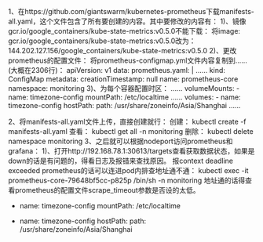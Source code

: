 1、在https://github.com/giantswarm/kubernetes-prometheus下载manifests-all.yaml，这个文件包含了所有要创建的内容。其中要修改的内容有：
    1)、镜像gcr.io/google_containers/kube-state-metrics:v0.5.0不能下载：
    将image: gcr.io/google_containers/kube-state-metrics:v0.5.0改为：144.202.127.156/google_containers/kube-state-metrics:v0.5.0
    2)、更改prometheus的配置文件：
    将prometheus-configmap.yml文件内容复制到......(大概在2306行)：
        apiVersion: v1
        data:
          prometheus.yaml: |
          ......
        kind: ConfigMap
        metadata:
          creationTimestamp: null
          name: prometheus-core
          namespace: monitoring
    3)、为每个容器配置时区：
        ......
        volumeMounts:
          - name: timezone-config
            mountPath: /etc/localtime
        ......
        volumes:
          - name: timezone-config
            hostPath:
              path: /usr/share/zoneinfo/Asia/Shanghai
        ......

2、将manifests-all.yaml文件上传，直接创建就行：
    创建：
        kubectl create -f manifests-all.yaml
    查看：
        kubectl get all -n monitoring
    删除：
        kubectl delete namespace monitoring
3、之后就可以根据nodeport访问prometheus和grafana：
    1)、打开http://192.168.78.1:30613/targets查看获取数据状态，如果是down的话是有问题的，得看日志及报错来查找原因。
        报context deadline exceeded prometheus的话可以连进pod内排查地址通不通：
            kubectl exec -it prometheus-core-79648bf5cc-p825p /bin/sh -n monitoring
        地址通的话得查看prometheus的配置文件scrape_timeout参数是否设的太低。

- name: timezone-config
          mountPath: /etc/localtime

- name: timezone-config
        hostPath:
          path: /usr/share/zoneinfo/Asia/Shanghai